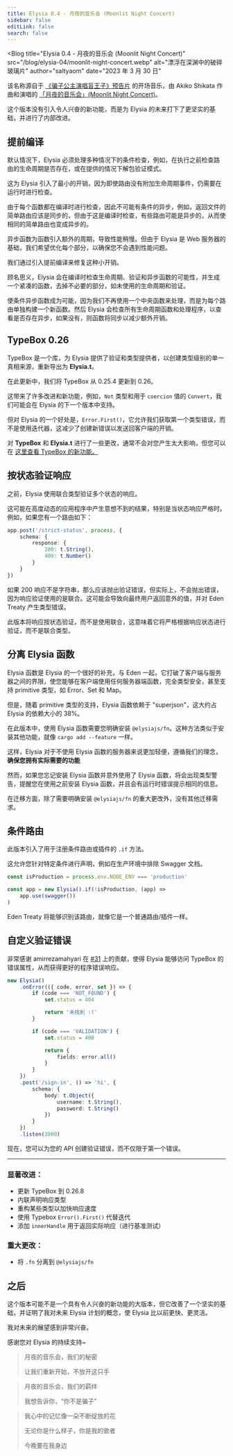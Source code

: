```yaml
---
title: Elysia 0.4 - 月夜的音乐会 (Moonlit Night Concert)
sidebar: false
editLink: false
search: false
---
```


<script setup>
    import Blog from '../components/blog/Layout.vue'
</script>

<Blog
    title="Elysia 0.4 - 月夜的音乐会 (Moonlit Night Concert)"
    src="/blog/elysia-04/moonlit-night-concert.webp"
    alt="漂浮在深渊中的破碎玻璃片"
    author="saltyaom"
    date="2023 年 3 月 30 日"
>

该名称源自于 [《骗子公主演唱盲王子》预告片](https://youtu.be/UdBespMvxaA) 的开场音乐，由 Akiko Shikata 作曲和演唱的 [「月夜的音乐会」(Moonlit Night Concert)](https://youtu.be/o8b-IQulh1c)。

这个版本没有引入令人兴奋的新功能，而是为 Elysia 的未来打下了更坚实的基础，并进行了内部改进。

## 提前编译
默认情况下，Elysia 必须处理多种情况下的条件检查，例如，在执行之前检查路由的生命周期是否存在，或在提供的情况下解包验证模式。

这为 Elysia 引入了最小的开销，因为即使路由没有附加生命周期事件，仍需要在运行时进行检查。

由于每个函数都在编译时进行检查，因此不可能有条件的异步，例如，返回文件的简单路由应该是同步的，但由于这是编译时检查，有些路由可能是异步的，从而使相同的简单路由也变成异步的。

异步函数为函数引入额外的周期，导致性能稍慢。但由于 Elysia 是 Web 服务器的基础，我们希望优化每个部分，以确保您不会遇到性能问题。

我们通过引入提前编译来修复这种小开销。

顾名思义，Elysia 会在编译时检查生命周期、验证和异步函数的可能性，并生成一个紧凑的函数，去掉不必要的部分，如未使用的生命周期和验证。

使条件异步函数成为可能，因为我们不再使用一个中央函数来处理，而是为每个路由单独构建一个新函数。然后 Elysia 会检查所有生命周期函数和处理程序，以查看是否存在异步，如果没有，则函数将同步以减少额外开销。

## TypeBox 0.26
TypeBox 是一个库，为 Elysia 提供了验证和类型提供者，以创建类型级别的单一真相来源，重新导出为 **Elysia.t**。

在此更新中，我们将 TypeBox 从 0.25.4 更新到 0.26。

这带来了许多改进和新功能，例如，`Not` 类型和用于 `coercion` 值的 `Convert`，我们可能会在 Elysia 的下一个版本中支持。

但对 Elysia 的一个好处是，`Error.First()`，它允许我们获取第一个类型错误，而不是使用迭代器，这减少了创建新错误以发送回客户端的开销。

对 **TypeBox** 和 **Elysia.t** 进行了一些更改，通常不会对您产生太大影响，但您可以在 [这里查看 TypeBox 的新功能。](https://github.com/sinclairzx81/typebox/blob/master/changelog/0.26.0.md)

## 按状态验证响应
之前，Elysia 使用联合类型验证多个状态的响应。

这可能在高度动态的应用程序中产生意想不到的结果，特别是当状态响应严格时。
例如，如果您有一个路由如下：
```ts
app.post('/strict-status', process, {
    schema: {
        response: {
            200: t.String(),
            400: t.Number()
        }
    }
})
```

如果 200 响应不是字符串，那么应该抛出验证错误，但实际上，不会抛出错误，因为响应验证使用的是联合。这可能会导致向最终用户返回意外的值，并对 Eden Treaty 产生类型错误。

此版本将响应按状态验证，而不是使用联合，这意味着它将严格根据响应状态进行验证，而不是联合类型。

## 分离 Elysia 函数
Elysia 函数是 Elysia 的一个很好的补充，与 Eden 一起，它打破了客户端与服务器之间的界限，使您能够在客户端使用任何服务器端函数，完全类型安全，甚至支持 primitive 类型，如 Error、Set 和 Map。

但是，随着 primitive 类型的支持，Elysia 函数依赖于 "superjson"，这大约占 Elysia 的依赖大小的 38%。

在此版本中，使用 Elysia 函数需要您明确安装 `@elysiajs/fn`。这种方法类似于安装其他功能，就像 `cargo add --feature` 一样。

这样，Elysia 对于不使用 Elysia 函数的服务器来说更加轻便，遵循我们的理念，**确保您拥有实际需要的功能**

然而，如果您忘记安装 Elysia 函数并意外使用了 Elysia 函数，将会出现类型警告，提醒您在使用之前安装 Elysia 函数，并且会有运行时错误提示相同的信息。

在迁移方面，除了需要明确安装 `@elysiajs/fn` 的重大更改外，没有其他迁移需求。

## 条件路由
此版本引入了用于注册条件路由或插件的 `.if` 方法。

这允许您针对特定条件进行声明，例如在生产环境中排除 Swagger 文档。
```ts
const isProduction = process.env.NODE_ENV === 'production'

const app = new Elysia().if(!isProduction, (app) =>
    app.use(swagger())
)
```

Eden Treaty 将能够识别该路由，就像它是一个普通路由/插件一样。

## 自定义验证错误
非常感谢 amirrezamahyari 在 [#31](https://github.com/elysiajs/elysia/pull/31) 上的贡献，使得 Elysia 能够访问 TypeBox 的错误属性，从而获得更好的程序错误响应。

```ts
new Elysia()
    .onError(({ code, error, set }) => {
        if (code === 'NOT_FOUND') {
            set.status = 404

            return '未找到 :('
        }

        if (code === 'VALIDATION') {
            set.status = 400

            return {
                fields: error.all()
            }
        }
    })
    .post('/sign-in', () => 'hi', {
        schema: {
            body: t.Object({
                username: t.String(),
                password: t.String()
            })
        }
    })
    .listen(3000)
```

现在，您可以为您的 API 创建验证错误，而不仅限于第一个错误。

---

### 显著改进：
- 更新 TypeBox 到 0.26.8
- 内联声明响应类型
- 重构某些类型以加快响应速度
- 使用 Typebox `Error().First()` 代替迭代
- 添加 `innerHandle` 用于返回实际响应（进行基准测试）

### 重大更改：
- 将 `.fn` 分离到 `@elysiajs/fn`

## 之后
这个版本可能不是一个具有令人兴奋的新功能的大版本，但它改善了一个坚实的基础，并证明了我对未来 Elysia 计划的概念，使 Elysia 比以前更快、更灵活。

我对未来的展望感到非常兴奋。

感谢您对 Elysia 的持续支持~

> 月夜的音乐会，我们的秘密
>
> 让我们重新开始，不放开这只手

> 月夜的音乐会，我们的羁绊
>
> 我想告诉你，“你不是骗子”

> 我心中的记忆像一朵不断绽放的花
>
> 无论你是什么样子，你是我的歌者
>
> 今晚要在我身边

</Blog>
